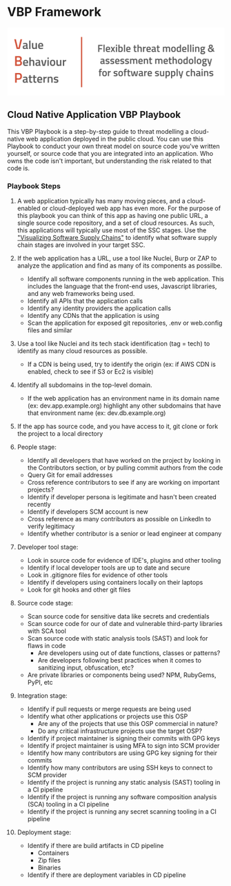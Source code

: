 # VBP Framework

![VBP-banner.png](images/VBP-banner.png)

## Cloud Native Application VBP Playbook

This VBP Playbook is a step-by-step guide to threat modelling a cloud-native web application deployed in the public cloud.  You can use this Playbook to conduct your own threat model on source code you've written yourself, or source code that you are integrated into an application.  Who owns the code isn't important, but understanding the risk related to that code is.

### Playbook Steps

1. A web application typically has many moving pieces, and a cloud-enabled or cloud-deployed web app has even more. For the purpose of this playbook you can think of this app as having one public URL, a single source code repository, and a set of cloud resources.  As such, this applications will typically use most of the SSC stages.  Use the ["Visualizing Software Supply Chains"](https://github.com/SecureStackCo/visualizing-software-supply-chain) to identify what software supply chain stages are involved in your target SSC.

2. If the web application has a URL, use a tool like Nuclei, Burp or ZAP to analyze the application and find as many of its components as possilbe.
	- Identify all software components running in the web application.  This includes the language that the front-end uses, Javascript libraries, and any web frameworks being used.
	- Identify all APIs that the application calls
	- Identify any identity providers the application calls
	- Identify any CDNs that the application is using
	- Scan the application for exposed git repositories, .env or web.config files and similar

3. Use a tool like Nuclei and its tech stack identification (tag = tech) to identify as many cloud resources as possible.   
	- If a CDN is being used, try to identify the origin (ex: if AWS CDN is enabled, check to see if S3 or Ec2 is visible)

3. Identify all subdomains in the top-level domain.
	- If the web application has an environment name in its domain name (ex: dev.app.example.org) highlight any other subdomains that have that environment name (ex: dev.db.example.org)

4. If the app has source code, and you have access to it, git clone or fork the project to a local directory

5. People stage:
	- Identify all developers that have worked on the project by looking in the Contributors section, or by pulling commit authors from the code
	- Query Git for email addresses 
	- Cross reference contributors to see if any are working on important projects?
	- Identify if developer persona is legitimate and hasn't been created recently
	- Identify if developers SCM account is new
	- Cross reference as many contributors as possible on LinkedIn to verify legitimacy
	- Identify whether contributor is a senior or lead engineer at company

6. Developer tool stage:
	- Look in source code for evidence of IDE's, plugins and other tooling 
	- Identify if local developer tools are up to date and secure
	- Look in .gitignore files for evidence of other tools
	- Identify if developers using containers locally on their laptops
	- Look for git hooks and other git files

7. Source code stage:
	- Scan source code for sensitive data like secrets and credentials
	- Scan source code for our of date and vulnerable third-party libraries with SCA tool
	- Scan source code with static analysis tools (SAST) and look for flaws in code
		- Are developers using out of date functions, classes or patterns?
		- Are developers following best practices when it comes to sanitizing input, obfuscation, etc?
	- Are private libraries or components being used?  NPM, RubyGems, PyPI, etc

8. Integration stage:
	- Identify if pull requests or merge requests are being used
	- Identify what other applications or projects use this OSP
		- Are any of the projects that use this OSP commercial in nature? 
		- Do any critical infrastructure projects use the target OSP?
	- Identify if project maintainer is signing their commits with GPG keys
	- Identify if project maintainer is using MFA to sign into SCM provider
	- Identify how many contributors are using GPG key signing for their commits
	- Identify how many contributors are using SSH keys to connect to SCM provider
	- Identify if the project is running any static analysis (SAST) tooling in a CI pipeline
	- Identify if the project is running any software composition analysis (SCA) tooling in a CI pipeline
	- Identify if the project is running any secret scanning tooling in a CI pipeline

9. Deployment stage:
	- Identify if there are build artifacts in CD pipeline
		- Containers
		- Zip files
		- Binaries
	- Identify if there are deployment variables in CD pipeline

	
